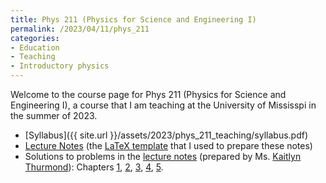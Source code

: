 ```yaml
---
title: Phys 211 (Physics for Science and Engineering I)
permalink: /2023/04/11/phys_211
categories:
- Education
- Teaching
- Introductory physics
---
```


Welcome to the course page for Phys 211 (Physics for Science and Engineering I),
a course that I am teaching at the University of Mississpi in the summer of 2023. 
* [Syllabus]({{ site.url }}/assets/2023/phys_211_teaching/syllabus.pdf) 
* [Lecture Notes](https://www.dropbox.com/s/2ygcfha1bnl578l/main.pdf?dl=0) 
(the [LaTeX template](https://github.com/sashwattanay/Thesis-Report-LaTeX-Template) that I used to prepare these notes)
* Solutions to problems in the [lecture notes](https://www.dropbox.com/s/2ygcfha1bnl578l/main.pdf?dl=0) 
(prepared by Ms. [Kaitlyn Thurmond](https://www.linkedin.com/in/kaitlyn-thurmond-46a6a124a/)): Chapters
[1](https://www.dropbox.com/s/pmev8g00d9u462g/chapter_1.pdf?dl=0), 
[2](https://www.dropbox.com/s/gvj1xbpcgs7g4x1/chapter_2.pdf?dl=0),
[3](https://www.dropbox.com/s/833ljmx9pv7gg7i/chapter_3.pdf?dl=0),
[4](https://www.dropbox.com/s/eajq3uvz80ecbsr/chapter_4.pdf?dl=0),
[5](https://www.dropbox.com/s/xf7lt3y3wl9zump/chapter_5.pdf?dl=0).
